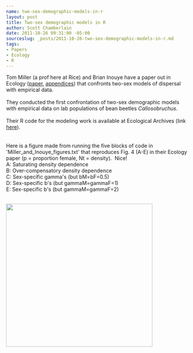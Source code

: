 ```yaml
--- 
name: two-sex-demographic-models-in-r
layout: post
title: Two-sex demographic models in R
author: Scott Chamberlain
date: 2011-10-26 09:31:00 -05:00
sourceslug: _posts/2011-10-26-two-sex-demographic-models-in-r.md
tags: 
- Papers
- Ecology
- R
---
```

Tom Miller (a prof here at Rice) and Brian Inouye have a paper out in Ecology (<a href="http://www.esajournals.org/doi/abs/10.1890/11-0028.1">paper</a>, <a href="http://www.esapubs.org/archive/archive_E.htm">appendices</a>) that confronts two-sex models of dispersal with empirical data.<br /><br />They conducted the first confrontation of two-sex demographic models with empirical data on lab populations of bean beetles <i>Callosobruchus</i>. <br /><br />Their R code for the modeling work is available at Ecological Archives (link <a href="http://www.esapubs.org/archive/ecol/E092/186/">here</a>).<br /><br /><br />Here is a figure made from running the five blocks of code in 'Miller_and_Inouye_figures.txt' that reproduces Fig. 4 (A-E) in their Ecology paper (p = proportion female, Nt = density). &nbsp;Nice!<br />A: Saturating density dependence <br />B: Over-compensatory density dependence<br />C: Sex-specific gamma's (but bM=bF=0.5)<br />D:&nbsp;<span style="background-color: transparent;">Sex-specific b's (but gammaM=gammaF=1)</span><br />E:&nbsp;<span style="background-color: transparent;">Sex-specific b's (but gammaM=gammaF=2)</span><br /><br /><div class="separator" style="clear: both; text-align: center;"><a href="http://2.bp.blogspot.com/-Ht7fPEjDhQY/TqgYoiQQlPI/AAAAAAAAFEU/ehhPrxOseK4/s1600/Screen+Shot+2011-10-26+at+9.26.11+AM.png" imageanchor="1" style="clear: left; float: left; margin-bottom: 1em; margin-right: 1em;"><img border="0" height="391" src="http://2.bp.blogspot.com/-Ht7fPEjDhQY/TqgYoiQQlPI/AAAAAAAAFEU/ehhPrxOseK4/s400/Screen+Shot+2011-10-26+at+9.26.11+AM.png" width="400" /></a></div><br />
